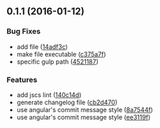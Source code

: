 <a name="0.1.1"></a>
## 0.1.1 (2016-01-12)


### Bug Fixes

* add file ([14adf3c](https://github.com/gaowhen/task-master/commit/14adf3c))
* make file executable ([c375a7f](https://github.com/gaowhen/task-master/commit/c375a7f))
* specific gulp path ([4521187](https://github.com/gaowhen/task-master/commit/4521187))

### Features

* add jscs lint ([140c14d](https://github.com/gaowhen/task-master/commit/140c14d))
* generate changelog file ([cb2d470](https://github.com/gaowhen/task-master/commit/cb2d470))
* use angular's commit message style ([8a7544f](https://github.com/gaowhen/task-master/commit/8a7544f))
* use angular's commit message style ([ee3119f](https://github.com/gaowhen/task-master/commit/ee3119f))



